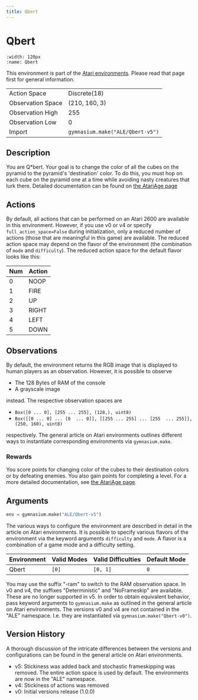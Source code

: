 ```yaml
---
title: Qbert
---
```


# Qbert

```{figure} ../../_static/videos/atari/qbert.gif
:width: 120px
:name: Qbert
```

This environment is part of the <a href='..'>Atari environments</a>. Please read that page first for general information.

|                   |                                  |
|-------------------|----------------------------------|
| Action Space      | Discrete(18)                     |
| Observation Space | (210, 160, 3)                    |
| Observation High  | 255                              |
| Observation Low   | 0                                |
| Import            | `gymnasium.make("ALE/Qbert-v5")` |

## Description

You are Q*bert. Your goal is to change the color of all the cubes on the pyramid to the pyramid's 'destination' color. To do this, you must hop on each cube on the pyramid one at a time while avoiding nasty creatures that lurk there.
Detailed documentation can be found on [the AtariAge page](https://atariage.com/manual_html_page.php?SystemID=2600&SoftwareID=1224&itemTypeID=HTMLMANUAL)

## Actions

By default, all actions that can be performed on an Atari 2600 are available in this environment.
However, if you use v0 or v4 or specify `full_action_space=False` during initialization, only a reduced
number of actions (those that are meaningful in this game) are available. The reduced action space may depend on the flavor of the environment (the combination of `mode` and `difficulty`). The reduced action space for the default
flavor looks like this:

| Num | Action |
|-----|--------|
| 0   | NOOP   |
| 1   | FIRE   |
| 2   | UP     |
| 3   | RIGHT  |
| 4   | LEFT   |
| 5   | DOWN   |

## Observations

By default, the environment returns the RGB image that is displayed to human players as an observation. However, it is possible to observe

- The 128 Bytes of RAM of the console
- A grayscale image

instead. The respective observation spaces are

- `Box([0 ... 0], [255 ... 255], (128,), uint8)`
- `Box([[0 ... 0]
 ...
 [0  ... 0]], [[255 ... 255]
 ...
 [255  ... 255]], (250, 160), uint8)
`

respectively. The general article on Atari environments outlines different ways to instantiate corresponding environments
via `gymnasium.make`.

### Rewards

You score points for changing color of the cubes to their destination colors or by defeating enemies. You also gain points for completing a level.
For a more detailed documentation, see [the AtariAge page](https://atariage.com/manual_html_page.php?SystemID=2600&SoftwareID=1224&itemTypeID=HTMLMANUAL).

## Arguments

```python
env = gymnasium.make("ALE/Qbert-v5")
```

The various ways to configure the environment are described in detail in the article on Atari environments.
It is possible to specify various flavors of the environment via the keyword arguments `difficulty` and `mode`.
A flavor is a combination of a game mode and a difficulty setting.

| Environment | Valid Modes | Valid Difficulties | Default Mode |
|-------------|-------------|--------------------|--------------|
| Qbert       | `[0]`       | `[0, 1]`           | `0`          |

You may use the suffix "-ram" to switch to the RAM observation space. In v0 and v4, the suffixes "Deterministic" and "NoFrameskip"
are available. These are no longer supported in v5. In order to obtain equivalent behavior, pass keyword arguments to `gymnasium.make` as outlined in
the general article on Atari environments.
The versions v0 and v4 are not contained in the "ALE" namespace. I.e. they are instantiated via `gymnasium.make("Qbert-v0")`.

## Version History

A thorough discussion of the intricate differences between the versions and configurations can be found in the
general article on Atari environments.

* v5: Stickiness was added back and stochastic frameskipping was removed. The entire action space is used by default. The environments are now in the "ALE" namespace.
* v4: Stickiness of actions was removed
* v0: Initial versions release (1.0.0)
